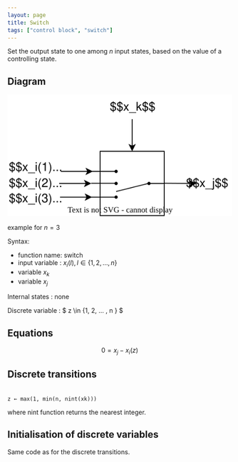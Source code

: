 ```yaml
---
layout: page
title: Switch
tags: ["control block", "switch"]
---
```


Set the output state to one among $n$ input states, based on the value of a controlling state.

## Diagram

![switch diagram](/pages/models/controlBlocks/switch/switch.svg)

example for $n=3$

Syntax:  

- function name: switch
- input variable : $x_i(l),  l \in \{1, 2, ... , n \}$
- variable $x_k$
- variable $x_j$

Internal states : none

Discrete variable : $ z \in \{1, 2, ... , n \} $

## Equations

$$ 0 = x_j - x_i(z) $$

## Discrete transitions

```

z ← max(1, min(n, nint(xk)))
```
where nint function returns the nearest integer.

## Initialisation of discrete variables

Same code as for the discrete transitions.
